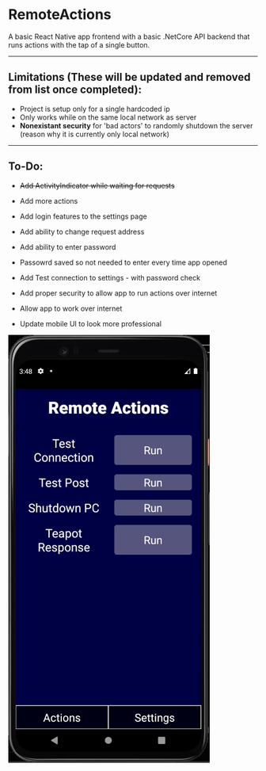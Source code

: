 # RemoteActions

A basic React Native app frontend with a basic .NetCore API backend that runs actions with the tap of a single button.

---
## Limitations (These will be updated and removed from list once completed):
- Project is setup only for a single hardcoded ip
- Only works while on the same local network as server
- **Nonexistant security** for 'bad actors' to randomly shutdown the server (reason why it is currently only local network)

---
## To-Do:
- ~~Add ActivityIndicator while waiting for requests~~
- Add more actions
- Add login features to the settings page
- Add ability to change request address
- Add ability to enter password
- Passowrd saved so not needed to enter every time app opened
- Add Test connection to settings - with password check
- Add proper security to allow app to run actions over internet
- Allow app to work over internet

- Update mobile UI to look more professional

![UI view - 04/07/23](UIScreenshot.png)